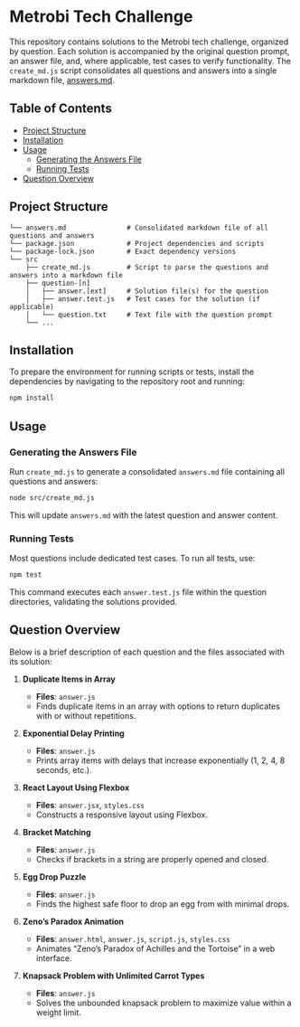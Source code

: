 # Metrobi Tech Challenge

This repository contains solutions to the Metrobi tech challenge, organized by question. Each solution is accompanied by the original question prompt, an answer file, and, where applicable, test cases to verify functionality. The `create_md.js` script consolidates all questions and answers into a single markdown file, [answers.md](./answers.md).

## Table of Contents
- [Project Structure](#project-structure)
- [Installation](#installation)
- [Usage](#usage)
  - [Generating the Answers File](#generating-the-answers-file)
  - [Running Tests](#running-tests)
- [Question Overview](#question-overview)

## Project Structure

```
└── answers.md               # Consolidated markdown file of all questions and answers
└── package.json             # Project dependencies and scripts
└── package-lock.json        # Exact dependency versions
└── src
    ├── create_md.js         # Script to parse the questions and answers into a markdown file
    ├── question-[n]
    │   ├── answer.[ext]     # Solution file(s) for the question
    │   ├── answer.test.js   # Test cases for the solution (if applicable)
    │   └── question.txt     # Text file with the question prompt
    └── ...
```

## Installation

To prepare the environment for running scripts or tests, install the dependencies by navigating to the repository root and running:

```bash
npm install
```

## Usage

### Generating the Answers File

Run `create_md.js` to generate a consolidated `answers.md` file containing all questions and answers:

```bash
node src/create_md.js
```

This will update `answers.md` with the latest question and answer content.

### Running Tests

Most questions include dedicated test cases. To run all tests, use:

```bash
npm test
```

This command executes each `answer.test.js` file within the question directories, validating the solutions provided.

## Question Overview

Below is a brief description of each question and the files associated with its solution:

1. **Duplicate Items in Array**  
   - **Files**: `answer.js`
   - Finds duplicate items in an array with options to return duplicates with or without repetitions.

2. **Exponential Delay Printing**  
   - **Files**: `answer.js`
   - Prints array items with delays that increase exponentially (1, 2, 4, 8 seconds, etc.).

3. **React Layout Using Flexbox**  
   - **Files**: `answer.jsx`, `styles.css`
   - Constructs a responsive layout using Flexbox.

4. **Bracket Matching**  
   - **Files**: `answer.js`
   - Checks if brackets in a string are properly opened and closed.

5. **Egg Drop Puzzle**  
   - **Files**: `answer.js`
   - Finds the highest safe floor to drop an egg from with minimal drops.

6. **Zeno’s Paradox Animation**  
   - **Files**: `answer.html`, `answer.js`, `script.js`, `styles.css`
   - Animates “Zeno’s Paradox of Achilles and the Tortoise” in a web interface.

7. **Knapsack Problem with Unlimited Carrot Types**  
   - **Files**: `answer.js`
   - Solves the unbounded knapsack problem to maximize value within a weight limit.